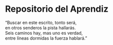 # Repositorio del Aprendiz

“Buscar en este escrito, tonto será,  
en otros senderos la pista hallarás.  
Seis caminos hay, mas uno es verdad,  
entre líneas dormidas la fuerza hablará.”
